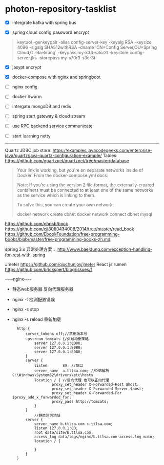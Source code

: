 # **photon-repository-tasklist**

- [x] intergrate kafka with spring bus

- [x] spring cloud config password encrypt
> keytool -genkeypair -alias config-server-key -keyalg RSA -keysize 4096 -sigalg SHA512withRSA -dname 'CN=Config Server,OU=Spring Cloud,O=Baeldung' -keypass my-k34-s3cr3t -keystore config-server.jks  -storepass my-s70r3-s3cr3t
- [x] jasypt encrypt

- [x] docker-compose with nginx and springboot
- [ ] nginx config
- [ ] docker Swarm

- [ ] intergate mongoDB and redis

- [ ] spring start gateway & cloud stream

- [ ] use RPC backend service communicate

- [ ] start learning netty


--------------------------
Quartz JDBC job store: <https://examples.javacodegeeks.com/enterprise-java/quartz/java-quartz-configuration-example/>
        Tables: https://github.com/quartznet/quartznet/tree/master/database




>Your link is working, but you're on separate networks inside of Docker. From the docker-compose.yml docs:
>
>Note: If you’re using the version 2 file format, the externally-created containers must be connected to at least one of the same networks as the service which is linking to them.
>
>To solve this, you can create your own network:
>
>docker network create dbnet
>docker network connect dbnet mysql



https://github.com/phpsb/book
https://github.com/cjl3080434008/2014/tree/master/read_book
https://github.com/EbookFoundation/free-programming-books/blob/master/free-programming-books-zh.md

spring 3.x 异常处理方案：
http://www.baeldung.com/exception-handling-for-rest-with-spring



Jmeter
https://github.com/qiuchunjoy/jmeter
React js rumen
https://github.com/brickspert/blog/issues/1

----nginx----
* 静态web服务器 反向代理服务器
* nginx -t 检测配置错误
* nginx -s stop 
* nginx -s reload 重新加载

        http {
            server_tokens off;//禁用版本号
            upstream tomcats {/负载均衡策略
                server 127.0.0.1:8080;
                server 127.0.0.1:8080;
                server 127.0.0.1:8080;
            }
            server {
                listen       80; //端口
                server_name  a.ttlsa.com; //DNS解析  C:\Windows\System32\drivers\etc\hosts
                location / { //反向代理 也可以正向代理
                        proxy_set_header X-Forwarded-Host $host;
                        proxy_set_header X-Forwarded-Server $host;
                        proxy_set_header X-Forwarded-For $proxy_add_x_forwarded_for;
                        proxy_pass http://tomcats;
                }
            }
                //静态网页地址
            server {
                server_name b.ttlsa.com c.ttlsa.com;
                listen 127.0.0.1:80;
                root data/site/b.ttlsa.com;
                access_log data/logs/nginx/b.ttlsa.com-access.log main;
                location / {

                }
            }
        }
